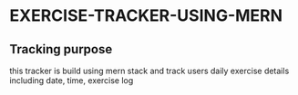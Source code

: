 # EXERCISE-TRACKER-USING-MERN
## Tracking purpose 
this tracker is build using mern stack and track users daily exercise details including date, time, exercise log
